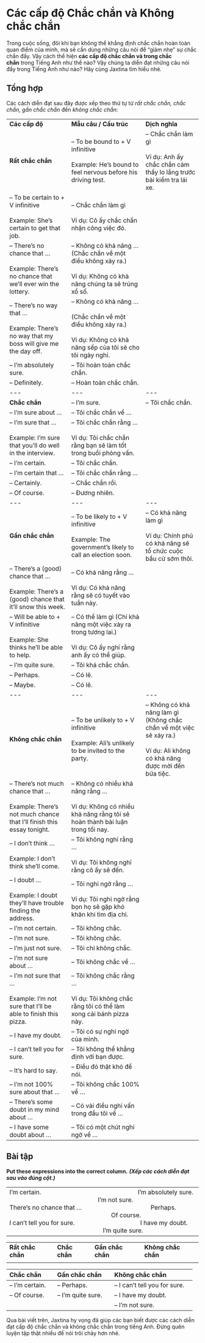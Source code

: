 # Các cấp độ Chắc chắn và Không chắc chắn

Trong cuộc sống, đôi khi bạn không thể khẳng định chắc chắn hoàn toàn quan điểm của mình, mà sẽ cần dùng những câu nói để “giảm nhẹ” sự chắc chắn đấy. Vậy cách thể hiện **các cấp độ chắc chắn và trong chắc chắn** trong Tiếng Anh như thế nào? Vậy chúng ta diễn đạt những câu nói đấy trong Tiếng Anh như nào? Hãy cùng Jaxtina tìm hiểu nhé.

## Tổng hợp

Các cách diễn đạt sau đây được xếp theo thứ tự từ _rất_ _chắc chắn, chắc chắn, gần chắc chắn_ đến _không chắc chắn_:

|                                                                                                               |                                                                                                                                      |                                                                                                                                |
| ------------------------------------------------------------------------------------------------------------- | ------------------------------------------------------------------------------------------------------------------------------------ | ------------------------------------------------------------------------------------------------------------------------------ |
| **Các cấp độ**                                                                                                | **Mẫu câu / Cấu trúc**                                                                                                               | **Dịch nghĩa**                                                                                                                 |
| **Rất chắc chắn**                                                                                             | – To be bound to + V infinitive<br><br>Example: He’s bound to feel nervous before his driving test.                                  | – Chắc chắn làm gì<br><br>Ví dụ: Anh ấy chắc chắn cảm thấy lo lắng trước bài kiểm tra lái xe.                                  |
| – To be certain to + V infinitive<br><br>Example: She’s certain to get that job.                              | – Chắc chắn làm gì<br><br>Ví dụ: Cô ấy chắc chắn nhận công việc đó.                                                                  |                                                                                                                                |
| – There’s no chance that …<br><br>Example: There’s no chance that we’ll ever win the lottery.                 | – Không có khả năng … (Chắc chắn về một điều không xảy ra.)<br><br>Ví dụ: Không có khả năng chúng ta sẽ trúng xổ số.                 |                                                                                                                                |
| – There’s no way that …<br><br>Example: There’s no way that my boss will give me the day off.                 | – Không có khả năng …<br><br>(Chắc chắn về một điều không xảy ra.)<br><br>Ví dụ: Không có khả năng sếp của tôi sẽ cho tôi ngày nghỉ. |                                                                                                                                |
| – I’m absolutely sure.                                                                                        | – Tôi hoàn toàn chắc chắn.                                                                                                           |                                                                                                                                |
| – Definitely.                                                                                                 | – Hoàn toàn chắc chắn.                                                                                                               |                                                                                                                                |
| ---  | ---  | ---  |
| **Chắc chắn**                                                                                                 | – I’m sure.                                                                                                                          | – Tôi chắc chắn.                                                                                                               |
| – I’m sure about …                                                                                            | – Tôi chắc chắn về …                                                                                                                 |                                                                                                                                |
| – I’m sure that …<br><br>Example: I’m sure that you’ll do well in the interview.                              | – Tôi chắc chắn rằng …<br><br>Ví dụ: Tôi chắc chắn rằng bạn sẽ làm tốt trong buổi phỏng vấn.                                         |                                                                                                                                |
| – I’m certain.                                                                                                | – Tôi chắc chắn.                                                                                                                     |                                                                                                                                |
| – I’m certain that …                                                                                          | – Tôi chắc chắn rằng …                                                                                                               |                                                                                                                                |
| – Certainly.                                                                                                  | – Chắc chắn rồi.                                                                                                                     |                                                                                                                                |
| – Of course.                                                                                                  | – Đương nhiên.                                                                                                                       |                                                                                                                                |
| ---  | ---  | ---  |
| **Gần chắc chắn**                                                                                             | – To be likely to + V infinitive<br><br>Example: The government’s likely to call an election soon.                                   | – Có khả năng làm gì<br><br>Ví dụ: Chính phủ có khả năng sẽ tổ chức cuộc bầu cử sớm thôi.                                      |
| – There’s a (good) chance that …<br><br>Example: There’s a (good) chance that it’ll snow this week.           | – Có khả năng rằng …<br><br>Ví dụ: Có khả năng rằng sẽ có tuyết vào tuần này.                                                        |                                                                                                                                |
| – Will be able to + V infinitive<br><br>Example: She thinks he’ll be able to help.                            | – Có thể làm gì (Chỉ khả năng một việc xảy ra trong tương lai.)<br><br>Ví dụ: Cô ấy nghĩ rằng anh ấy có thể giúp.                    |                                                                                                                                |
| – I’m quite sure.                                                                                             | – Tôi khá chắc chắn.                                                                                                                 |                                                                                                                                |
| – Perhaps.                                                                                                    | – Có lẽ.                                                                                                                             |                                                                                                                                |
| – Maybe.                                                                                                      | – Có lẽ.                                                                                                                             |                                                                                                                                |
| ---  | ---  | ---  |
| **Không chắc chắn**                                                                                           | – To be unlikely to + V infinitive<br><br>Example: Ali’s unlikely to be invited to the party.                                        | – Không có khả năng làm gì (Không chắc chắn về một việc sẽ xảy ra.)<br><br>Ví dụ: Ali không có khả năng được mời đến bữa tiệc. |
| – There’s not much chance that …<br><br>Example: There’s not much chance that I’ll finish this essay tonight. | – Không có nhiều khả năng rằng …<br><br>Ví dụ: Không có nhiều khả năng rằng tôi sẽ hoàn thành bài luận trong tối nay.                |                                                                                                                                |
| – I don’t think …<br><br>Example: I don’t think she’ll come.                                                  | – Tôi không nghĩ rằng …<br><br>Ví dụ: Tôi không nghĩ rằng cô ấy sẽ đến.                                                              |                                                                                                                                |
| – I doubt …<br><br>Example: I doubt they’ll have trouble finding the address.                                 | – Tôi nghi ngờ rằng …<br><br>Ví dụ: Tôi nghi ngờ rằng bọn họ sẽ gặp khó khăn khi tìm địa chỉ.                                        |                                                                                                                                |
| – I’m not certain.                                                                                            | – Tôi không chắc.                                                                                                                    |                                                                                                                                |
| – I’m not sure.                                                                                               | – Tôi không chắc.                                                                                                                    |                                                                                                                                |
| – I’m just not sure.                                                                                          | – Tôi chỉ không chắc.                                                                                                                |                                                                                                                                |
| – I’m not sure about …                                                                                        | – Tôi không chắc về …                                                                                                                |                                                                                                                                |
| – I’m not sure that …<br><br>Example: I’m not sure that I’ll be able to finish this pizza.                    | – Tôi không chắc rằng …<br><br>Ví dụ: Tôi không chắc rằng tôi có thể làm xong cái bánh pizza này.                                    |                                                                                                                                |
| – I have my doubt.                                                                                            | – Tôi có sự nghi ngờ của mình.                                                                                                       |                                                                                                                                |
| – I can’t tell you for sure.                                                                                  | – Tôi không thể khẳng định với bạn được.                                                                                             |                                                                                                                                |
| – It’s hard to say.                                                                                           | – Điều đó thật khó để nói.                                                                                                           |                                                                                                                                |
| – I’m not 100% sure about that …                                                                              | – Tôi không chắc 100% về …                                                                                                           |                                                                                                                                |
| – There’s some doubt in my mind about …                                                                       | – Có vài điều nghi vấn trong đầu tôi về …                                                                                            |                                                                                                                                |
| – I have some doubt about …                                                                                   | – Tôi có một chút nghi ngờ về …                                                                                                      |                                                                                                                                |

## **Bài tập**

**Put these expressions into the correct column.** **_(Xếp các cách diễn đạt sau vào đúng cột.)_**

|   |
|---|
|I’m certain.                                                           I’m absolutely sure.                                                        I’m not sure.  <br>There’s no chance that …                                          Perhaps.                                                                          Of course.  <br>I can’t tell you for sure.                                        I have my doubt.                                                             I’m quite sure.|

|   |   |   |   |
|---|---|---|---|
|**Rất chắc chắn**|**Chắc chắn**|**Gần chắc chắn**|**Không chắc chắn**|
|||||

| Chắc chắn      | Gần chắc chắn     | Không chắc chắn              |
|----------------|-------------------|------------------------------|
| – I’m certain. | – Perhaps.        | – I can’t tell you for sure. |
| – Of course.   | – I’m quite sure. | – I have my doubt.           |
|                |                   | – I’m not sure.              |

Qua bài viết trên, Jaxtina hy vọng đã giúp các bạn biết được các cách diễn đạt cấp độ chắc chắn và không chắc chắn trong tiếng Anh. Đừng quên luyện tập thật nhiều để nói trôi chảy hơn nhé.

